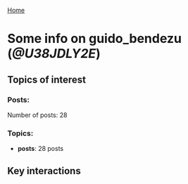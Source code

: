 [Home](https://kelu124.github.io/echommunity/)

# Some info on __guido_bendezu__ (_@U38JDLY2E_)


## Topics of interest

### Posts: 

Number of posts: 28

### Topics:

* __posts__: 28 posts

## Key interactions 


